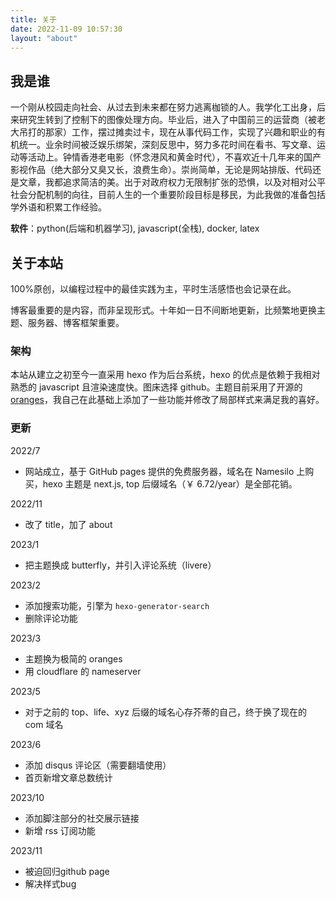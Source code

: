 ```yaml
---
title: 关于
date: 2022-11-09 10:57:30
layout: "about"
---
```


## 我是谁

一个刚从校园走向社会、从过去到未来都在努力逃离枷锁的人。我学化工出身，后来研究生转到了控制下的图像处理方向。毕业后，进入了中国前三的运营商（被老大吊打的那家）工作，摆过摊卖过卡，现在从事代码工作，实现了兴趣和职业的有机统一。业余时间被泛娱乐绑架，深刻反思中，努力多花时间在看书、写文章、运动等活动上。钟情香港老电影（怀念港风和黄金时代），不喜欢近十几年来的国产影视作品（绝大部分又臭又长，浪费生命）。崇尚简单，无论是网站排版、代码还是文章，我都追求简洁的美。出于对政府权力无限制扩张的恐惧，以及对相对公平社会分配机制的向往，目前人生的一个重要阶段目标是移民，为此我做的准备包括学外语和积累工作经验。

**软件**：python(后端和机器学习), javascript(全栈), docker, latex

## 关于本站

100%原创，以编程过程中的最佳实践为主，平时生活感悟也会记录在此。

博客最重要的是内容，而非呈现形式。十年如一日不间断地更新，比频繁地更换主题、服务器、博客框架重要。

### 架构

本站从建立之初至今一直采用 hexo 作为后台系统，hexo 的优点是依赖于我相对熟悉的 javascript 且渲染速度快。图床选择 github。主题目前采用了开源的 [oranges](https://github.com/zchengsite/hexo-theme-oranges)，我自己在此基础上添加了一些功能并修改了局部样式来满足我的喜好。

### 更新

2022/7

- 网站成立，基于 GitHub pages 提供的免费服务器，域名在 Namesilo 上购买，hexo 主题是 next.js, top 后缀域名（￥ 6.72/year）是全部花销。

2022/11

- 改了 title，加了 about

2023/1

- 把主题换成 butterfly，并引入评论系统（livere）

2023/2

- 添加搜索功能，引擎为 `hexo-generator-search`
- 删除评论功能

2023/3

- 主题换为极简的 oranges
- 用 cloudflare 的 nameserver

2023/5

- 对于之前的 top、life、xyz 后缀的域名心存芥蒂的自己，终于换了现在的 com 域名

2023/6

- 添加 disqus 评论区（需要翻墙使用）
- 首页新增文章总数统计

2023/10

- 添加脚注部分的社交展示链接
- 新增 rss 订阅功能

2023/11

- 被迫回归github page
- 解决样式bug
